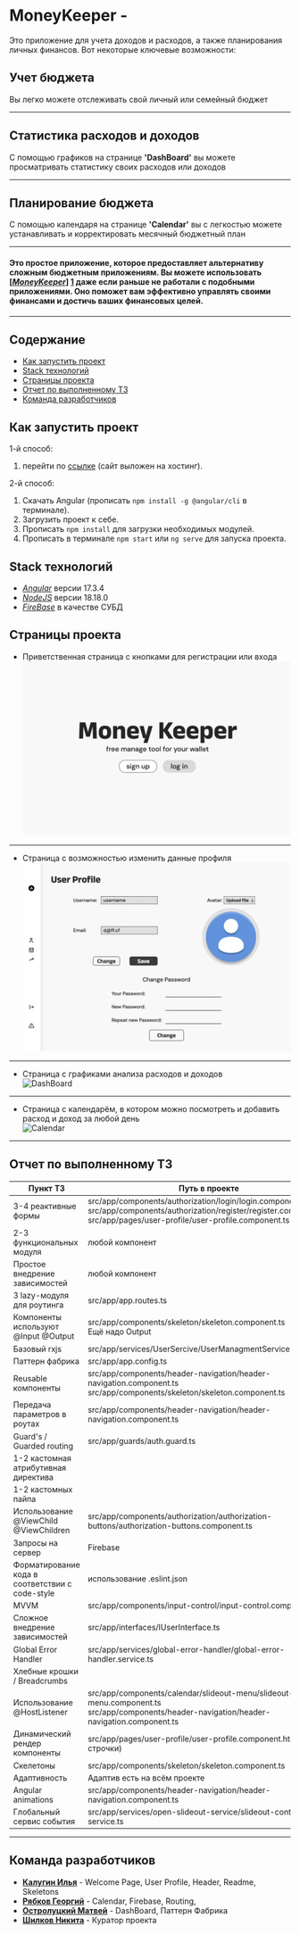 # MoneyKeeper -
Это приложение для учета доходов и расходов, а также планирования личных финансов. Вот некоторые ключевые возможности:

## Учет бюджета
Вы легко можете отслеживать свой личный или семейный бюджет
<hr>

## Статистика расходов и доходов
С помощью графиков на странице **'DashBoard'** вы можете просматривать статистику своих расходов или доходов
<hr>

## Планирование бюджета
С помощью календаря на странице **'Calendar'** вы с легкостью можете устанавливать и корректировать месячный бюджетный план

<hr>

#### Это простое приложение, которое предоставляет альтернативу сложным бюджетным приложениям. Вы можете использовать [<u>***MoneyKeeper***</u>] [1] даже если раньше не работали с подобными приложениями. Оно поможет вам эффективно управлять своими финансами и достичь ваших финансовых целей.
[1]: https://google.com "Cайт выложен на хостинг"

<hr>

## Содержание 

* [Как запустить проект](#как-запустить-проект)
* [Stack технологий](#stack-технологий)
* [Страницы проекта](#страницы-проекта)
* [Отчет по выполненному ТЗ](#отчет-по-выполненному-тз)
* [Команда разработчиков](#команда-разработчиков)

## Как запустить проект

1-й способ:
   1. перейти по [ссылке](https://google.com) (сайт выложен на хостинг).

2-й способ: 
  1. Скачать Angular (прописать `npm install -g @angular/cli` в терминале).
  2. Загрузить проект к себе.
  3. Прописать `npm install` для загрузки необходимых модулей.
  4. Прописать в терминале `npm start` или `ng serve` для запуска проекта.

## Stack технологий

* <u>*Angular*</u> версии 17.3.4
* <u>*NodeJS*</u> версии 18.18.0
* <u>*FireBase*</u> в качестве СУБД

## Страницы проекта

* Приветственная страница с кнопками для регистрации или входа<br>
![Welcome page](https://github.com/Easy-Lane/money-keeper/blob/user-profile/src/assets/readme-images/readme-welcome.png)

<hr>

* Страница с возможностью изменить данные профиля<br>
![User Profile](https://github.com/Easy-Lane/money-keeper/blob/cb44075e46ac480c987fb2725e0527c079ae8aa6/src/assets/readme-images/readme-user-profile.png)

<hr>

* Страница с графиками анализа расходов и доходов<br>
![DashBoard](https://github.com/Easy-Lane/money-keeper/assets/129308099/c7e9544f-9bad-473f-8ec7-ff31b12f4fbe)

<hr>

* Страница с календарём, в котором можно посмотреть и добавить расход и доход за любой день<br>
![Calendar](https://github.com/Easy-Lane/money-keeper/assets/129308099/e48208c7-7fd6-4ea5-8885-988553372372)

<hr>

## Отчет по выполненному ТЗ

| Пункт ТЗ                                        | Путь в проекте                                                                                                                                                                         |
|-------------------------------------------------|----------------------------------------------------------------------------------------------------------------------------------------------------------------------------------------|
| 3-4 реактивные формы                            | src/app/components/authorization/login/login.component.ts<br/>src/app/components/authorization/register/register.component.ts<br/>src/app/pages/user-profile/user-profile.component.ts |
| 2-3 функциональных модуля                       | любой компонент                                                                                                                                                                        |
| Простое внедрение зависимостей                  | любой компонент                                                                                                                                                                        |
| 3 lazy-модуля для роутинга                      | src/app/app.routes.ts                                                                                                                                                                  |
| Компоненты используют @Input @Output            | src/app/components/skeleton/skeleton.component.ts<br/>Ещё надо Output                                                                                                                  |
| Базовый rxjs                                    | src/app/services/UserSercive/UserManagmentService.ts                                                                                                                                   |
| Паттерн фабрика                                 | src/app/app.config.ts                                                                                                                                                                  |
| Reusable компоненты                             | src/app/components/header-navigation/header-navigation.component.ts<br/>src/app/components/skeleton/skeleton.component.ts                                                              |
| Передача параметров в роутах                    | src/app/components/header-navigation/header-navigation.component.ts                                                                                                                    |
| Guard's / Guarded routing                       | src/app/guards/auth.guard.ts                                                                                                                                                           |
| 1-2 кастомная атрибутивная директива            |                                                                                                                                                                                        |
| 1-2 кастомных пайпа                             |                                                                                                                                                                                        |
| Использование @ViewChild @ViewChildren          | src/app/components/authorization/authorization-buttons/authorization-buttons.component.ts                                                                                              |
| Запросы на сервер                               | Firebase                                                                                                                                                                               |
| Форматирование кода в соответствии с code-style | использование .eslint.json                                                                                                                                                             |
| MVVM                                            | src/app/components/input-control/input-control.component.ts                                                                                                                            |
| Сложное внедрение зависимостей                  | src/app/interfaces/IUserInterface.ts                                                                                                                                                   |
| Global Error Handler                            | src/app/services/global-error-handler/global-error-handler.service.ts                                                                                                                  |
| Хлебные крошки / Breadcrumbs                    |                                                                                                                                                                                        |
| Использование @HostListener                     | src/app/components/calendar/slideout-menu/slideout-menu.component.ts<br/>src/app/components/header-navigation/header-navigation.component.ts                                           |
| Динамический рендер компоненты                  | src/app/pages/user-profile/user-profile.component.html (с 81 строчки)                                                                                                                  |
| Скелетоны                                       | src/app/components/skeleton/skeleton.component.ts                                                                                                                                      |
| Адаптивность                                    | Адаптив есть на всём проекте                                                                                                                                                           |
| Angular animations                              | src/app/components/header-navigation/header-navigation.component.ts                                                                                                                    |
| Глобальный сервис события                       | src/app/services/open-slideout-service/slideout-controll-service.ts                                                                                                                    |

<hr>

## Команда разработчиков

* [**Калугин Илья**](https://github.com/scary327) - Welcome Page, User Profile, Header, Readme, Skeletons
* [**Рябков Георгий**](https://github.com/PepegaSlayer) - Calendar, Firebase, Routing,
* [**Остролуцкий Матвей**](https://github.com/emper10N) - DashBoard, Паттерн Фабрика
* [**Шилков Никита**](https://github.com/straxissosad) - Куратор проекта
